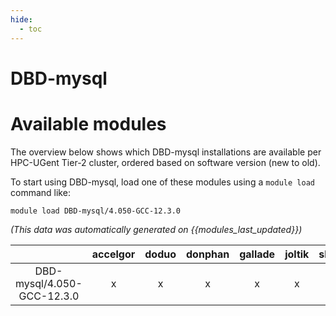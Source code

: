 ```yaml
---
hide:
  - toc
---
```


DBD-mysql
=========

# Available modules


The overview below shows which DBD-mysql installations are available per HPC-UGent Tier-2 cluster, ordered based on software version (new to old).

To start using DBD-mysql, load one of these modules using a `module load` command like:

```shell
module load DBD-mysql/4.050-GCC-12.3.0
```

*(This data was automatically generated on {{modules_last_updated}})*  

| |accelgor|doduo|donphan|gallade|joltik|shinx|
| :---: | :---: | :---: | :---: | :---: | :---: | :---: |
|DBD-mysql/4.050-GCC-12.3.0|x|x|x|x|x|x|

